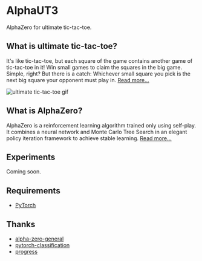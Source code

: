 # AlphaUT3
AlphaZero for ultimate tic-tac-toe.

## What is ultimate tic-tac-toe?
It's like tic-tac-toe, but each square of the game contains another game of tic-tac-toe in it! Win small games to claim the squares in the big game. Simple, right? But there is a catch: Whichever small square you pick is the next big square your opponent must play in. [Read more...](https://docs.riddles.io/ultimate-tic-tac-toe/rules)

![ultimate tic-tac-toe gif](https://static-content.riddles.io/ultimate-tic-tac-toe-objectives-small-squares.gif)

## What is AlphaZero?
AlphaZero is a reinforcement learning algorithm trained only using self-play. It combines a neural network and Monte Carlo Tree Search in an elegant policy iteration framework to achieve stable learning. [Read more...](https://web.stanford.edu/~surag/posts/alphazero.html)

## Experiments
Coming soon.

## Requirements
 - [PyTorch](https://pytorch.org/)

## Thanks
 - [alpha-zero-general](https://github.com/suragnair/alpha-zero-general)
 - [pytorch-classification](https://github.com/bearpaw/pytorch-classification)
 - [progress](https://github.com/verigak/progress)
